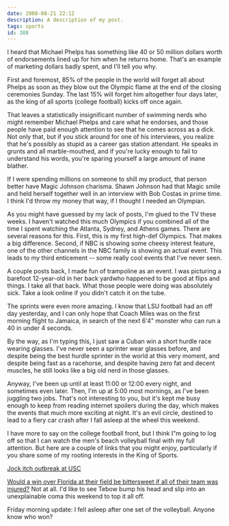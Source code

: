 ```yaml
---
date: 2008-08-21 22:12
description: A description of my post.
tags: sports
id: 388
---
```

I heard that Michael Phelps has something like 40 or 50 million dollars worth of endorsements lined up for him when he returns home.  That's an example of marketing dollars badly spent, and I'll tell you why.

First and foremost, 85% of the people in the world will forget all about Phelps as soon as they blow out the Olympic flame at the end of the closing ceremonies Sunday.  The last 15% will forget him altogether four days later, as the king of all sports (college football) kicks off once again.
<!--more-->
That leaves a statistically insignificant number of swimming nerds who might remember Michael Phelps and care what he endorses, and those people have paid enough attention to see that he comes across as a dick.  Not only that, but if you stick around for one of his interviews, you realize that he's possibly as stupid as a career gas station attendant.  He speaks in grunts and all marble-mouthed, and if you're lucky enough to fail to understand his words, you're sparing yourself a large amount of inane blather.

If I were spending millions on someone to shill my product, that person better have Magic Johnson charisma.  Shawn Johnson had that Magic smile and held herself together well in an interview with Bob Costas in prime time.  I think I'd throw my money that way, if I thought I needed an Olympian.

As you might have guessed by my lack of posts, I'm glued to the TV these weeks.  I haven't watched this much Olympics if you combined all of the time I spent watching the Atlanta, Sydney, and Athens games.  There are several reasons for this.  First, this is my first high-def Olympics.  That makes a big difference.  Second, if NBC is showing some cheesy interest feature, one of the other channels in the NBC family is showing an actual event.  This leads to my third enticement -- some really cool events that I've never seen.

A couple posts back, I made fun of trampoline as an event.  I was picturing a barefoot 12-year-old in her back yardwho happened to be good at flips and things.  I take all that back.  What those people were doing was absolutely sick.  Take a look online if you didn't catch it on the tube.  

The sprints were even more amazing.  I know that LSU football had an off day yesterday, and I can only hope that Coach Miles was on the first morning flight to Jamaica, in search of the next 6'4" monster who can run a 40 in under 4 seconds.  

By the way, as I'm typing this, I just saw a Cuban win a short hurdle race wearing glasses.  I've never seen a sprinter wear glasses before, and despite being the best hurdle sprinter in the world at this very moment, and despite being fast as a racehorse, and despite having zero fat and decent muscles, he still looks like a big old nerd in those glasses.

Anyway, I've been up until at least 11:00 or 12:00 every night, and sometimes even later.  Then, I'm up at 5:00 most mornings, as I've been juggling two jobs.  That's not interesting to you, but it's kept me busy enough to keep from reading internet spoilers during the day, which makes the events that much more exciting at night.  It's an evil circle, destined to lead to a fiery car crash after I fall asleep at the wheel this weekend.

I have more to say on the college football front, but I think I"m going to log off so that I can watch the men's beach volleyball final with my full attention.  But here are a couple of links that you might enjoy, particularly if you share some of my rooting interests in the King of Sports.

<a href="http://msn.foxsports.com/cfb/story/8450384/Report:-USC-dealing-with-jock-itch-outbreak" target="_blank">Jock itch outbreak at USC</a>

<a href="http://collegefootball.rivals.com/content.asp?CID=837024" target="_blank">Would a win over Florida at their field be bittersweet if all of their team was injured?</a>  Not at all.  I'd like to see Tebow bump his head and slip into an unexplainable coma this weekend to top it all off.

Friday morning update:  I fell asleep after one set of the volleyball.  Anyone know who won?
